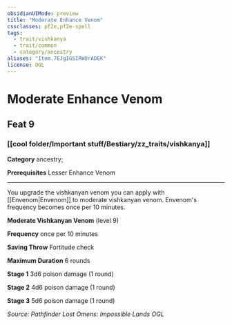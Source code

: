 ```yaml
---
obsidianUIMode: preview
title: "Moderate Enhance Venom"
cssclasses: pf2e,pf2e-spell
tags:
  - trait/vishkanya
  - trait/common
  - category/ancestry
aliases: "Item.7EJgIGSIRWOrADEK"
license: OGL
---
```

# Moderate Enhance Venom
## Feat 9
### [[cool folder/Important stuff/Bestiary/zz_traits/vishkanya]]

**Category** ancestry; 



**Prerequisites** Lesser Enhance Venom
* * *
You upgrade the vishkanyan venom you can apply with [[Envenom|Envenom]] to moderate vishkanyan venom. Envenom's frequency becomes once per 10 minutes.

**Moderate Vishkanyan Venom** (level 9)

**Frequency** once per 10 minutes

**Saving Throw** Fortitude check

**Maximum Duration** 6 rounds

**Stage 1** 3d6 poison damage (1 round)

**Stage 2** 4d6 poison damage (1 round)

**Stage 3** 5d6 poison damage (1 round)

*Source: Pathfinder Lost Omens: Impossible Lands*
*OGL*